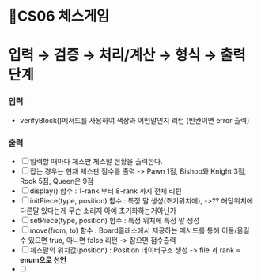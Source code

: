 🎯CS06 체스게임
=

# 입력 → 검증 → 처리/계산 → 형식 → 출력 단계

### 입력

- verifyBlock()메서드를 사용하여 색상과 어떤말인지 리턴 (빈칸이면 error 출력)

### 출력

- [ ] 입력할 때마다 체스판 체스말 현황을 출력한다.
- [ ] 잡는 경우는 현재 체스판 점수를 출력 -> Pawn 1점, Bishop와 Knight 3점, Rook 5점, Queen은 9점
- [ ] display() 함수 : 1-rank 부터 8-rank 까지 전체 리턴
- [ ] initPiece(type, position) 함수 : 특정 말 생성(초기위치에), ->?? 해당위치에 다른말 있다는게 무슨 소리지 아예 초기화하는거아닌가
- [ ] setPiece(type, position) 함수 : 특정 위치에 특정 말 생성
- [ ] move(from, to) 함수 : Board클래스에서 제공하는 메서드를 통해 이동/옮길 수 있으면 true, 아니면 false 리턴 -> 잡으면 점수출력
- [ ] 체스말의 위치값(position) : Position 데이터구조 생성 -> file 과 rank = **enum으로 선언**
- [ ] 